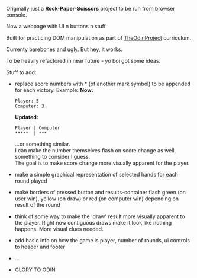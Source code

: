 Originally just a **Rock-Paper-Scissors** project to be run from browser console. 

Now a webpage with UI n buttons n stuff.   

Built for practicing DOM manipulation as part of [TheOdinProject](https://www.theodinproject.com/) curriculum.  

Currenty barebones and ugly. But hey, it works.  

To be heavily refactored in near future - yo boi got some ideas.   

Stuff to add: 

- replace score numbers with * (of another mark symbol) to be appended for each victory.
  Example:
  **Now:**
   ```
  Player: 5
  Computer: 3
   ```
  **Updated:**
  ```
  Player | Computer
  *****  | ***
  ```
  ...or something similar.  
  I can make the number themselves flash on score change as well, something to consider I guess.  
  The goal is to make score change more visually apparent for the player.
  
- make a simple graphical representation of selected hands for each round played
  
- make borders of pressed button and results-container flash green (on user win), yellow (on draw) or red (on computer win) depending on result of the round
  
- think of some way to make the 'draw' result more visually apparent to the player. Right now contiguous draws make it look like nothing happens. More visual clues needed.

- add basic info on how the game is player, number of rounds, ui controls to header and footer

- ...

- GLORY TO  ODIN
  
  
